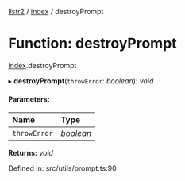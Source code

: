 [listr2](../README.md) / [index](../modules/index.md) / destroyPrompt

# Function: destroyPrompt

[index](../modules/index.md).destroyPrompt

▸ **destroyPrompt**(`throwError`: *boolean*): *void*

#### Parameters:

| Name | Type |
| :------ | :------ |
| `throwError` | *boolean* |

**Returns:** *void*

Defined in: src/utils/prompt.ts:90
